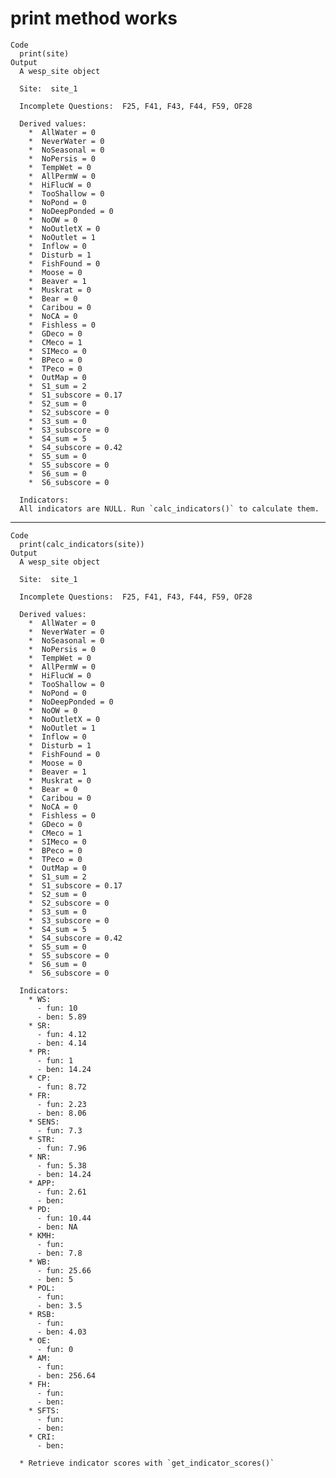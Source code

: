 # print method works

    Code
      print(site)
    Output
      A wesp_site object
      
      Site:  site_1 
      
      Incomplete Questions:  F25, F41, F43, F44, F59, OF28 
      
      Derived values:
        *  AllWater = 0
        *  NeverWater = 0
        *  NoSeasonal = 0
        *  NoPersis = 0
        *  TempWet = 0
        *  AllPermW = 0
        *  HiFlucW = 0
        *  TooShallow = 0
        *  NoPond = 0
        *  NoDeepPonded = 0
        *  NoOW = 0
        *  NoOutletX = 0
        *  NoOutlet = 1
        *  Inflow = 0
        *  Disturb = 1
        *  FishFound = 0
        *  Moose = 0
        *  Beaver = 1
        *  Muskrat = 0
        *  Bear = 0
        *  Caribou = 0
        *  NoCA = 0
        *  Fishless = 0
        *  GDeco = 0
        *  CMeco = 1
        *  SIMeco = 0
        *  BPeco = 0
        *  TPeco = 0
        *  OutMap = 0
        *  S1_sum = 2
        *  S1_subscore = 0.17
        *  S2_sum = 0
        *  S2_subscore = 0
        *  S3_sum = 0
        *  S3_subscore = 0
        *  S4_sum = 5
        *  S4_subscore = 0.42
        *  S5_sum = 0
        *  S5_subscore = 0
        *  S6_sum = 0
        *  S6_subscore = 0
      
      Indicators:
      All indicators are NULL. Run `calc_indicators()` to calculate them.

---

    Code
      print(calc_indicators(site))
    Output
      A wesp_site object
      
      Site:  site_1 
      
      Incomplete Questions:  F25, F41, F43, F44, F59, OF28 
      
      Derived values:
        *  AllWater = 0
        *  NeverWater = 0
        *  NoSeasonal = 0
        *  NoPersis = 0
        *  TempWet = 0
        *  AllPermW = 0
        *  HiFlucW = 0
        *  TooShallow = 0
        *  NoPond = 0
        *  NoDeepPonded = 0
        *  NoOW = 0
        *  NoOutletX = 0
        *  NoOutlet = 1
        *  Inflow = 0
        *  Disturb = 1
        *  FishFound = 0
        *  Moose = 0
        *  Beaver = 1
        *  Muskrat = 0
        *  Bear = 0
        *  Caribou = 0
        *  NoCA = 0
        *  Fishless = 0
        *  GDeco = 0
        *  CMeco = 1
        *  SIMeco = 0
        *  BPeco = 0
        *  TPeco = 0
        *  OutMap = 0
        *  S1_sum = 2
        *  S1_subscore = 0.17
        *  S2_sum = 0
        *  S2_subscore = 0
        *  S3_sum = 0
        *  S3_subscore = 0
        *  S4_sum = 5
        *  S4_subscore = 0.42
        *  S5_sum = 0
        *  S5_subscore = 0
        *  S6_sum = 0
        *  S6_subscore = 0
      
      Indicators:
        * WS:  
          - fun: 10 
          - ben: 5.89 
        * SR:  
          - fun: 4.12 
          - ben: 4.14 
        * PR:  
          - fun: 1 
          - ben: 14.24 
        * CP:  
          - fun: 8.72 
        * FR:  
          - fun: 2.23 
          - ben: 8.06 
        * SENS:  
          - fun: 7.3 
        * STR:  
          - fun: 7.96 
        * NR:  
          - fun: 5.38 
          - ben: 14.24 
        * APP:  
          - fun: 2.61 
          - ben:  
        * PD:  
          - fun: 10.44 
          - ben: NA 
        * KMH:  
          - fun:  
          - ben: 7.8 
        * WB:  
          - fun: 25.66 
          - ben: 5 
        * POL:  
          - fun:  
          - ben: 3.5 
        * RSB:  
          - fun:  
          - ben: 4.03 
        * OE:  
          - fun: 0 
        * AM:  
          - fun:  
          - ben: 256.64 
        * FH:  
          - fun:  
          - ben:  
        * SFTS:  
          - fun:  
          - ben:  
        * CRI:  
          - ben:  
      
      * Retrieve indicator scores with `get_indicator_scores()`

